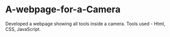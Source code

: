 # A-webpage-for-a-Camera
Developed a webpage showing all tools inside a camera.
Tools used - Html, CSS, JavaScript.
